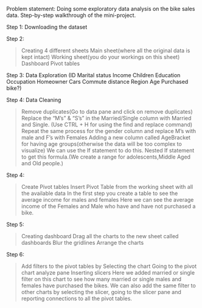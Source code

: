 Problem statement:
Doing some exploratory data analysis on the bike sales data.
Step-by-step walkthrough of the mini-project.

Step 1:
Downloading the dataset

Step 2:
>Creating 4 different sheets
>Main sheet(where all the original data is kept intact)
>Working sheet(you do your workings on this sheet)
>Dashboard
>Pivot tables

Step 3:
Data Exploration
(ID
Marital status
Income
Children
Education
Occupation
Homeowner
Cars
Commute distance
Region 
Age
Purchased bike?)

Step 4:
Data Cleaning
>Remove duplicates(Go to data pane and click on remove duplicates)
>Replace the “M’s” & “S’s” in the Married/Single column with Married and Single.
(Use CTRL + H for using the find and replace command)
>Repeat the same process for the gender column and replace M’s with male and F’s with Females
>Adding a new column called AgeBracket for having age groups(otherwise the data will be too complex to visualize)
>We can use the If statement to do this.
>Nested If statement to get this formula.(We create a range for adolescents,Middle Aged and Old people.)

Step 4:
>Create Pivot tables
>Insert Pivot Table from the working sheet with all the available data
>In the first step you create a table to see the average income for males and females
>Here we can see the average income of the Females and Male who have and have not purchased a bike.









Step 5:
>Creating dashboard
>Drag all the charts to the new sheet called dashboards
>Blur the gridlines
>Arrange the charts


Step 6:
>Add filters to the pivot tables by 
>Selecting the chart
>Going to the pivot chart analyze pane
>Inserting slicers
>Here we added married or single filter on this chart to see how many married or single males and females have purchased the bikes.
We can also add the same filter to other charts by selecting the slicer, going to the slicer pane and reporting connections to all the pivot tables.

